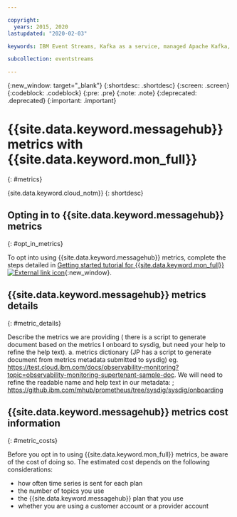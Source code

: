 ```yaml
---

copyright:
  years: 2015, 2020
lastupdated: "2020-02-03"

keywords: IBM Event Streams, Kafka as a service, managed Apache Kafka, Sysdig, metrics, cost

subcollection: eventstreams

---
```


{:new_window: target="_blank"}
{:shortdesc: .shortdesc}
{:screen: .screen}
{:codeblock: .codeblock}
{:pre: .pre}
{:note: .note}
{:deprecated: .deprecated}
{:important: .important}

# {{site.data.keyword.messagehub}} metrics with {{site.data.keyword.mon_full}}
{: #metrics}

{site.data.keyword.cloud_notm}} 
{: shortdesc}


## Opting in to {{site.data.keyword.messagehub}} metrics
{: #opt_in_metrics}

To opt into using {{site.data.keyword.messagehub}} metrics, complete the steps detailed in 
[Getting started tutorial for {{site.data.keyword.mon_full}} ![External link icon](../../icons/launch-glyph.svg "External link icon")](docs/services/Monitoring-with-Sysdig?topic=Sysdig-getting-started){:new_window}.


## {{site.data.keyword.messagehub}} metrics details
{: #metric_details}

Describe the metrics we are providing ( there is a script to generate document based on the metrics I onboard to sysdig, but need your help to refine the help text).
a. metrics dictionary (JP has a script to generate document from metrics metadata submitted to sysdig)
eg. https://test.cloud.ibm.com/docs/observability-monitoring?topic=observability-monitoring-supertenant-sample-doc.
We will need to refine the readable name and help text in our metadata: ; https://github.ibm.com/mhub/prometheus/tree/sysdig/sysdig/onboarding




## {{site.data.keyword.messagehub}} metrics cost information
{: #metric_costs}

Before you opt in to using {{site.data.keyword.mon_full}} metrics, be aware of the cost of doing so. The estimated cost depends on the following considerations:

* how often time series is sent for each plan
* the number of topics you use
* the {{site.data.keyword.messagehub}} plan that you use
* whether you are using a customer account or a provider account





